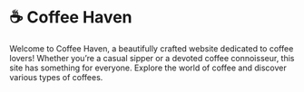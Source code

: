 # ☕ Coffee Haven

Welcome to Coffee Haven, a beautifully crafted website dedicated to coffee lovers! Whether you’re a casual sipper or a devoted coffee connoisseur, this site has something for everyone. Explore the world of coffee and discover various types of coffees.
